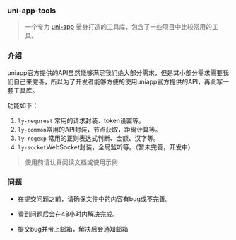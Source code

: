 ### uni-app-tools

> 一个专为 [uni-app](https://uniapp.dcloud.io/) 量身打造的工具库，包含了一些项目中比较常用的工具。



### 介绍

uniapp官方提供的API虽然能够满足我们绝大部分需求，但是其小部分需求需要我们自己来完善，所以为了开发者能够方便的使用uniapp官方提供的API，再此写一套工具库。

功能如下：

1. `ly-requrest` 常用的请求封装、token设置等。
2. `ly-common`常用的API封装，节点获取，距离计算等。
3. `ly-regexp` 常用的正则表达式判断、金额、汉字等。
4. `ly-socket`WebSocket封装，全局监听等。（暂未完善，开发中）

> 使用前请认真阅读文档或使用示例



### 问题

- 在提交问题之前，请确保文件中的内容有bug或不完善。

- 看到问题后会在48小时内解决完成。
- 提交bug并带上邮箱，解决后会通知邮箱

